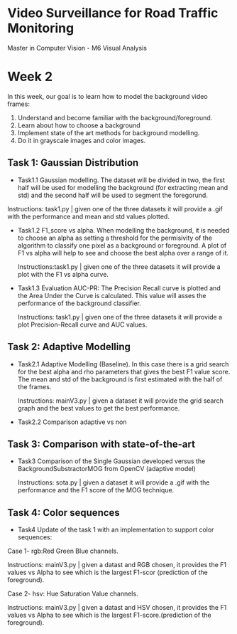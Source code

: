 # Video Surveillance for Road Traffic Monitoring
Master in Computer Vision - M6 Visual Analysis

 
# Week 2
In this week, our goal is to learn how to model the background video frames:  
1. Understand and become familiar with the background/foreground. 
2. Learn about how to choose a background 
3. Implement state of the art methods for background modelling.  
4. Do it in grayscale images and color images.


## Task 1: Gaussian Distribution  
- Task1.1 Gaussian modelling. The dataset will be divided in two, the first half will be used for modelling the background (for
extracting mean and std) and the second half will be used to segment the foregorund.

Instructions: task1.py | given one of the three datasets it will provide a .gif with the performance and mean and std values plotted.

- Task1.2 F1_score vs alpha. When modelling the background, it is needed to choose an alpha as setting a threshold for the
permisivity of the algorithm to classify one pixel as a background or foreground. A plot of F1 vs alpha will help to see and 
choose the best alpha over a range of it.

  Instructions:task1.py | given one of the three datasets it will provide a plot with the F1 vs alpha curve.

- Task1.3 Evaluation AUC-PR: The Precision Recall curve is plotted and the Area Under the Curve is calculated. This value
will asses the performance of the background classifier.

  Instructions: task1.py | given one of the three datasets it will provide a plot Precision-Recall curve and AUC values.

## Task 2: Adaptive Modelling
- Task2.1 Adaptive Modelling (Baseline). In this case there is a grid search for the best alpha and rho parameters that
gives the best F1 value score. The mean and std of the background is first estimated with the half of the frames.
  
  Instructions: mainV3.py | given a dataset it will provide the grid search graph and the best values to get the best performance.
  
- Task2.2 Comparison adaptive vs non 

## Task 3: Comparison with state-of-the-art
- Task3 Comparison of the Single Gaussian developed versus the BackgroundSubstractorMOG from OpenCV (adaptive model)
  
  Instructions: sota.py | given a dataset it will provide a .gif with the performance and the F1 score of the MOG technique.  

## Task 4: Color sequences
- Task4 Update of the task 1 with an implementation to support color sequences:

Case 1- rgb:Red Green Blue channels.

  Instructions: mainV3.py | given a datast and RGB chosen, it provides the F1 values vs Alpha to see which is the largest F1-scor (prediction of the foreground).
  
Case 2- hsv: Hue Saturation Value channels.

Instructions: mainV3.py | given a datast and HSV chosen, it provides the F1 values vs Alpha to see which is the largest F1-score.(prediction of the foreground).
 
